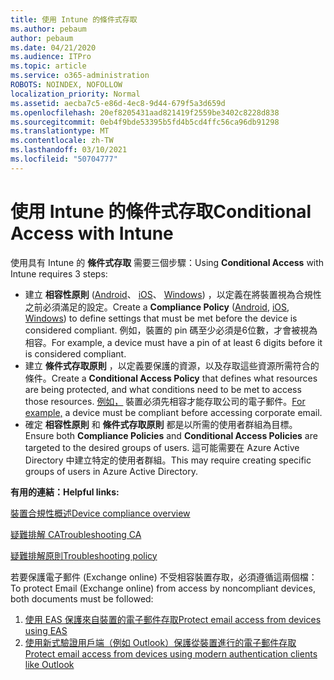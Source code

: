 ```yaml
---
title: 使用 Intune 的條件式存取
ms.author: pebaum
author: pebaum
ms.date: 04/21/2020
ms.audience: ITPro
ms.topic: article
ms.service: o365-administration
ROBOTS: NOINDEX, NOFOLLOW
localization_priority: Normal
ms.assetid: aecba7c5-e86d-4ec8-9d44-679f5a3d659d
ms.openlocfilehash: 20ef8205431aad821419f2559be3402c8228d838
ms.sourcegitcommit: 0eb4f9bde53395b5fd4b5cd4ffc56ca96db91298
ms.translationtype: MT
ms.contentlocale: zh-TW
ms.lasthandoff: 03/10/2021
ms.locfileid: "50704777"
---
```

# <a name="conditional-access-with-intune"></a><span data-ttu-id="b10ea-102">使用 Intune 的條件式存取</span><span class="sxs-lookup"><span data-stu-id="b10ea-102">Conditional Access with Intune</span></span>

<span data-ttu-id="b10ea-103">使用具有 Intune 的  **條件式存取**  需要三個步驟：</span><span class="sxs-lookup"><span data-stu-id="b10ea-103">Using  **Conditional Access**  with Intune requires 3 steps:</span></span>

- <span data-ttu-id="b10ea-104">建立  **相容性原則**  ([Android](https://docs.microsoft.com/intune/compliance-policy-create-android)、  [iOS](https://docs.microsoft.com/intune/compliance-policy-create-ios)、  [Windows](https://docs.microsoft.com//intune/compliance-policy-create-windows)) ，以定義在將裝置視為合規性之前必須滿足的設定。</span><span class="sxs-lookup"><span data-stu-id="b10ea-104">Create a  **Compliance Policy**  ([Android](https://docs.microsoft.com/intune/compliance-policy-create-android),  [iOS](https://docs.microsoft.com/intune/compliance-policy-create-ios),  [Windows](https://docs.microsoft.com//intune/compliance-policy-create-windows)) to define settings that must be met before the device is considered compliant.</span></span> <span data-ttu-id="b10ea-105">例如，裝置的 pin 碼至少必須是6位數，才會被視為相容。</span><span class="sxs-lookup"><span data-stu-id="b10ea-105">For example, a device must have a pin of at least 6 digits before it is considered compliant.</span></span>
- <span data-ttu-id="b10ea-106">建立 **條件式存取原則**  ，以定義要保護的資源，以及存取這些資源所需符合的條件。</span><span class="sxs-lookup"><span data-stu-id="b10ea-106">Create a **Conditional Access Policy**  that defines what resources are being protected, and what conditions need to be met to access those resources.</span></span>  <span data-ttu-id="b10ea-107">[例如，](https://docs.microsoft.com/intune/tutorial-protect-email-on-unmanaged-devices#create-conditional-access-policies)  裝置必須先相容才能存取公司的電子郵件。</span><span class="sxs-lookup"><span data-stu-id="b10ea-107">[For example,](https://docs.microsoft.com/intune/tutorial-protect-email-on-unmanaged-devices#create-conditional-access-policies)  a device must be compliant before accessing corporate email.</span></span>
- <span data-ttu-id="b10ea-108">確定 **相容性原則**  和  **條件式存取原則**  都是以所需的使用者群組為目標。</span><span class="sxs-lookup"><span data-stu-id="b10ea-108">Ensure both **Compliance Policies**  and  **Conditional Access Policies**  are targeted to the desired groups of users.</span></span> <span data-ttu-id="b10ea-109">這可能需要在 Azure Active Directory 中建立特定的使用者群組。</span><span class="sxs-lookup"><span data-stu-id="b10ea-109">This may require creating specific groups of users in Azure Active Directory.</span></span>

<span data-ttu-id="b10ea-110">**有用的連結：**</span><span class="sxs-lookup"><span data-stu-id="b10ea-110">**Helpful links:**</span></span>

[<span data-ttu-id="b10ea-111">裝置合規性概述</span><span class="sxs-lookup"><span data-stu-id="b10ea-111">Device compliance overview</span></span>](https://docs.microsoft.com/intune/device-compliance-get-started)

[<span data-ttu-id="b10ea-112">疑難排解 CA</span><span class="sxs-lookup"><span data-stu-id="b10ea-112">Troubleshooting CA</span></span>](https://docs.microsoft.com/intune/troubleshoot-conditional-access)

[<span data-ttu-id="b10ea-113">疑難排解原則</span><span class="sxs-lookup"><span data-stu-id="b10ea-113">Troubleshooting policy</span></span>](https://docs.microsoft.com/troubleshoot/mem/intune/troubleshoot-policies-in-microsoft-intune)

<span data-ttu-id="b10ea-114">若要保護電子郵件 (Exchange online) 不受相容裝置存取，必須遵循這兩個檔：</span><span class="sxs-lookup"><span data-stu-id="b10ea-114">To protect Email (Exchange online) from access by noncompliant devices, both documents must be followed:</span></span>

1. [<span data-ttu-id="b10ea-115">使用 EAS 保護來自裝置的電子郵件存取</span><span class="sxs-lookup"><span data-stu-id="b10ea-115">Protect email access from devices using EAS</span></span>](https://docs.microsoft.com/intune/tutorial-protect-email-on-unmanaged-devices)
2. [<span data-ttu-id="b10ea-116">使用新式驗證用戶端（例如 Outlook）保護從裝置進行的電子郵件存取</span><span class="sxs-lookup"><span data-stu-id="b10ea-116">Protect email access from devices using modern authentication clients like Outlook</span></span>](https://docs.microsoft.com/intune/tutorial-protect-email-on-enrolled-devices)